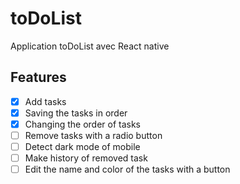 # toDoList

Application toDoList avec React native

## Features

- [x] Add tasks
- [x] Saving the tasks in order
- [x] Changing the order of tasks
- [ ] Remove tasks with a radio button
- [ ] Detect dark mode of mobile
- [ ] Make history of removed task
- [ ] Edit the name and color of the tasks with a button
